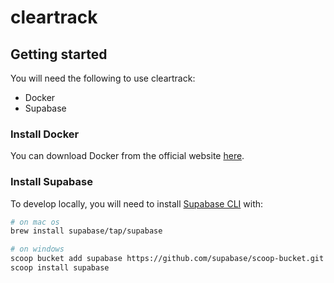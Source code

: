 # cleartrack

## Getting started
You will need the following to use cleartrack:
- Docker
- Supabase

### Install Docker
You can download Docker from the official website [here](https://www.docker.com/products/docker-desktop).

### Install Supabase
To develop locally, you will need to install [Supabase CLI](https://supabase.com/docs/guides/cli/getting-started#installing-the-supabase-cli) with:
```bash
# on mac os
brew install supabase/tap/supabase

# on windows
scoop bucket add supabase https://github.com/supabase/scoop-bucket.git
scoop install supabase
```
